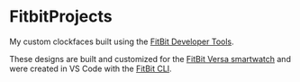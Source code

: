 # FitbitProjects

My custom clockfaces built using the [FitBit Developer Tools](https://dev.fitbit.com/).

These designs are built and customized for the [FitBit Versa smartwatch](https://www.fitbit.com/us/products/smartwatches/versa) and were created in VS Code with the [FitBit CLI](https://dev.fitbit.com/build/guides/command-line-interface/).
